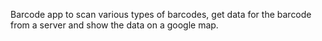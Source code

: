 Barcode app to scan various types of barcodes, get data for the barcode from a server and show the data on a google map.
